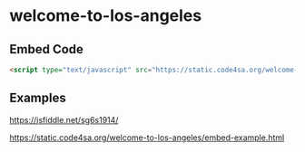 # welcome-to-los-angeles

## Embed Code

```html
<script type="text/javascript" src="https://static.code4sa.org/welcome-to-los-angeles/embed.js"></script>
```

## Examples

https://jsfiddle.net/sg6s1914/

https://static.code4sa.org/welcome-to-los-angeles/embed-example.html
